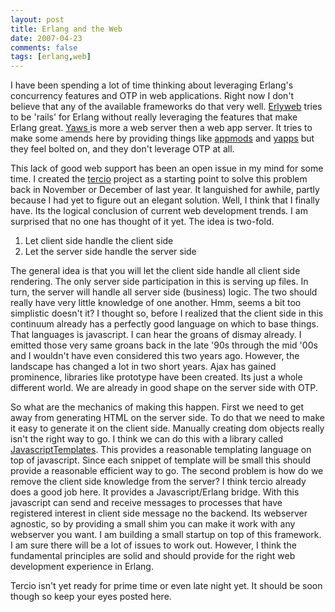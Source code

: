 ```yaml
---
layout: post
title: Erlang and the Web
date: 2007-04-23
comments: false
tags: [erlang,web]
---
```


I have been spending a lot of time thinking about leveraging Erlang's
concurrency features and OTP in web applications. Right now I don't
believe that any of the available frameworks do that very
well. [Erlyweb](http://erlyweb.org/) tries to be 'rails' for Erlang
without really leveraging the features that make Erlang great. [Yaws
](http://yaws.hyber.org/) is more a web server then a web app
server. It tries to make some amends here by providing things like
[appmods](http://yaws.hyber.org/appmods.yaws) and
[yapps](http://yaws.hyber.org/yapp_intro.yaws) but they feel bolted
on, and they don't leverage OTP at all.

This lack of good web support has been an open issue in my mind for
some time. I created the [tercio](http://code.google.com/p/tercio/)
project as a starting point to solve this problem back in November or
December of last year. It languished for awhile, partly because I had
yet to figure out an elegant solution. Well, I think that I finally
have. Its the logical conclusion of current web development trends. I
am surprised that no one has thought of it yet. The idea is two-fold.

1) Let client side handle the client side
2) Let the server side handle the server side

The general idea is that you will let the client side handle all
client side rendering. The only server side participation in this is
serving up files. In turn, the server will handle all server side
(business) logic. The two should really have very little knowledge of
one another. Hmm, seems a bit too simplistic doesn't it? I thought so,
before I realized that the client side in this continuum already has a
perfectly good language on which to base things. That languages is
javascript. I can hear the groans of dismay already. I emitted those
very same groans back in the late '90s through the mid '00s and I
wouldn't have even considered this two years ago. However, the
landscape has changed a lot in two short years. Ajax has gained
prominence, libraries like prototype have been created. Its just a
whole different world. We are already in good shape on the server side
with OTP.

So what are the mechanics of making this happen. First we need to get
away from generating HTML on the server side. To do that we need to
make it easy to generate it on the client side. Manually creating dom
objects really isn't the right way to go. I think we can do this with
a library called
[JavascriptTemplates](http://trimpath.com/project/wiki/JavaScriptTemplates). This
provides a reasonable templating language on top of javascript. Since
each snippet of template will be small this should provide a
reasonable efficient way to go. The second problem is how do we remove
the client side knowledge from the server? I think tercio already does
a good job here. It provides a Javascript/Erlang bridge. With this
javascript can send and receive messages to processes that have
registered interest in client side message no the backend. Its
webserver agnostic, so by providing a small shim you can make it work
with any webserver you want. I am building a small startup on top of
this framework. I am sure there will be a lot of issues to work
out. However, I think the fundamental principles are solid and should
provide for the right web development experience in Erlang.

Tercio isn't yet ready for prime time or even late night yet. It
should be soon though so keep your eyes posted here.
